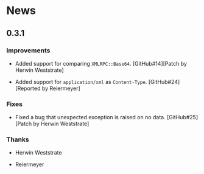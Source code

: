 # News

## 0.3.1

### Improvements

  * Added support for comparing `XMLRPC::Base64`.
    [GitHub#14][Patch by Herwin Weststrate]

  * Added support for `application/xml` as `Content-Type`.
    [GitHub#24][Reported by Reiermeyer]

### Fixes

  * Fixed a bug that unexpected exception is raised on no data.
    [GitHub#25][Patch by Herwin Weststrate]

### Thanks

  * Herwin Weststrate

  * Reiermeyer
